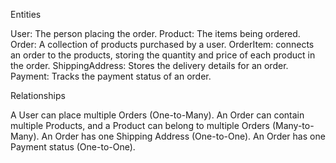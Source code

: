 Entities

User: The person placing the order.
Product: The items being ordered.
Order: A collection of products purchased by a user.
OrderItem: connects an order to the products, storing the quantity and price of each product in the order.
ShippingAddress: Stores the delivery details for an order.
Payment: Tracks the payment status of an order.


Relationships

A User can place multiple Orders (One-to-Many).
An Order can contain multiple Products, and a Product can belong to multiple Orders (Many-to-Many).
An Order has one Shipping Address (One-to-One).
An Order has one Payment status (One-to-One).

